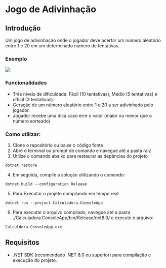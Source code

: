 # Jogo de Adivinhação

## Introdução

Um jogo de adivinhação onde o jogador deve acertar um número aleatório entre 1 e 20 em um determinado número de tentativas.

### Exemplo

![](https://i.imgur.com/S9WePWG.gif)

### Funcionalidades

- Três níveis de dificuldade: Fácil (10 tentativas), Médio (5 tentativas) e díficil (3 tentativas).
- Geração de um número aleatório entre 1 e 20 a ser adivinhado pelo jogador.
- Jogador recebe uma dica caso erre o valor (maior ou menor que o número sorteado)

### Como utilizar:
1. Clone o repositório ou baixe o código fonte
2. Abre o terminal ou prompt de comando e navegue até a pasta raiz
3. Utilize o comando abaixo para restaurar as depências do projeto

```
dotnet restore
```
4. Em seguida, compile a solução utilizando o comando:
```
dotnet build --configuration Release
```
5. Para Executar o projeto compilando em tempo real
```
dotnet run --project Calculadora.ConsoleApp
```
6. Para executar o arquivo compilado, navegue até a pasta ./Calculadora.ConsoleApp/bin/Release/net8.0/ e execute o arquivo:
```
Calculdora.ConsoleApp.exe
```

## Requisitos

- .NET SDK (recomendado .NET 8.0 ou superior) para compilação e execução do projeto.
